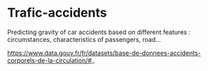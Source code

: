 # Trafic-accidents
Predicting gravity of car accidents based on different features : circumstances, characteristics of passengers, road...

https://www.data.gouv.fr/fr/datasets/base-de-donnees-accidents-corporels-de-la-circulation/#_
